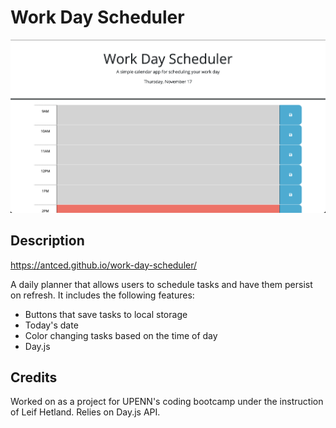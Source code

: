 # Work Day Scheduler

![screenshot](./assets/images/screenshot.png)

## Description

https://antced.github.io/work-day-scheduler/

A daily planner that allows users to schedule tasks and have them persist on refresh. It includes the following features:

- Buttons that save tasks to local storage
- Today's date
- Color changing tasks based on the time of day
- Day.js

## Credits

Worked on as a project for UPENN's coding bootcamp under the instruction of Leif Hetland. Relies on Day.js API.